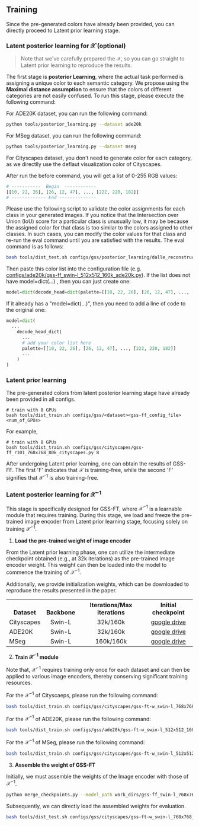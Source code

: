 ## Training
Since the pre-generated colors have already been provided, you can directly proceed to Latent prior learning stage.
### Latent posterior learning for $\mathcal{X}$ (optional)
> Note that we've carefully prepared the $\mathcal{X}$, so you can go straight to Latent prior learning to reproduce the results.

The first stage is **posterior Learning**, where the actual task performed is assigning a unique color to each semantic category. We propose using the **Maximal distance assumption** to ensure that the colors of different categories are not easily confused. To run this stage, please execute the following command:

For ADE20K dataset, you can run the following command:
```bash
python tools/posterior_learning.py --dataset ade20k
```
For MSeg dataset, you can run the following command:
```bash
python tools/posterior_learning.py --dataset mseg
```
For Cityscapes dataset, you don't need to generate color for each category, as we directlly use the deflaut visualization color of Cityscapes.

After run the before command, you will get a list of 0-255 RGB values:

```python
# -----------  Begin  ------------
[[10, 22, 26], [26, 12, 47], ..., [222, 220, 182]]
# ------------- End --------------
```

Please use the following script to validate the color assignments for each class in your generated images. If you notice that the Intersection over Union (IoU) score for a particular class is unusually low, it may be because the assigned color for that class is too similar to the colors assigned to other classes. In such cases, you can modify the color values for that class and re-run the eval command until you are satisfied with the results. The eval command is as follows:
```bash
bash tools/dist_test.sh configs/gss/posterior_learning/dalle_reconstruction_ade20k.py ckp/non_ckp.pth 8 --eval mIoU
```

Then paste this color list into the configuration file (e.g. [configs/ade20k/gss-ff_swin-l_512x512_160k_ade20k.py](https://github.com/fudan-zvg/GSS/blob/gss/configs/gss/ade20k/gss-ff_swin-l_512x512_160k_ade20k.py)). 
If the list does not have model=dict(...) , then you can just create one:
```python
model=dict(decode_head=dict(palette=[[10, 22, 26], [26, 12, 47], ..., [222, 220, 182]]))
```
If it already has a "model=dict(...)", then you need to add a line of code to the original one:
```python
model=dict(
  ...
    decode_head_dict(
      ...
      # add your color list here
      palette=[[10, 22, 26], [26, 12, 47], ..., [222, 220, 182]]
      ...
    )
)
```

### Latent prior learning
The pre-generated colors from latent posterior learning stage have already been provided in all configs.

```shell
# train with 8 GPUs
bash tools/dist_train.sh configs/gss/<dataset><gss-ff_config_file> <num_of_GPUs>
```
For example,
```shell
# train with 8 GPUs
bash tools/dist_train.sh configs/gss/cityscapes/gss-ff_r101_768x768_80k_cityscapes.py 8
```
After undergoing Latent prior learning, one can obtain the results of GSS-FF. The first 'F' indicates that $\mathcal{X}$ is training-free, while the second 'F' signifies that $\mathcal{X}^{-1}$ is also training-free.
### Latent posterior learning for $\mathcal{X}^{-1}$
This stage is specifically designed for GSS-FT, where $\mathcal{X}^{-1}$ is a learnable module that requires training. During this stage, we load and freeze the pre-trained image encoder from Latent prior learning stage, focusing solely on training $\mathcal{X}^{-1}$.

1. **Load the pre-trained weight of image encoder**

From the Latent prior learning phase, one can utilize the intermediate checkpoint obtained (e.g., at 32k iterations) as the pre-trained image encoder weight. This weight can then be loaded into the model to commence the training of $\mathcal{X}^{-1}$. 

Additionally, we provide initialization weights, which can be downloaded to reproduce the results presented in the paper.

<table><tbody>
<!-- START TABLE -->
<!-- TABLE HEADER -->
<th valign="bottom">Dataset</th>
<th valign="bottom">Backbone</th>
<th valign="bottom">Iterations/Max iterations</th>
<th valign="bottom">Initial checkpoint</th>

 <tr><td align="left">Cityscapes</td>
<td align="center">Swin-L</td>
<td align="center">32k/160k</td>
<td align="center"><a href="">google drive</a></td>
</tr>

<tr><td align="left">ADE20K</td>
<td align="center">Swin-L</td>
<td align="center">32k/160k</td>
<td align="center"><a href="">google drive</a></td>
</tr>

<tr><td align="left">MSeg</td>
<td align="center">Swin-L</td>
<td align="center">160k/160k</td>
<td align="center"><a href="">google drive</a></td>
</tr>

</tbody></table>

2. **Train $\mathcal{X}^{-1}$ module**


Note that, $\mathcal{X}^{-1}$ requires training only once for each dataset and can then be applied to various image encoders, thereby conserving significant training resources.

For the $\mathcal{X}^{-1}$ of Cityscaeps, please run the following command:
```bash
bash tools/dist_train.sh configs/gss/cityscapes/gss-ft-w_swin-l_768x768_80k_40k_cityscapes.py 8 --load-from ckp/gss_ft_cityscapes_swin_init.pth
```

For the $\mathcal{X}^{-1}$ of ADE20K, please run the following command:
```bash
bash tools/dist_train.sh configs/gss/ade20k/gss-ft-w_swin-l_512x512_160k_ade20k.py 8 --load-from ckp/gss_ft_ade20k_swin_init.pth
```

For the $\mathcal{X}^{-1}$ of MSeg, please run the following command:
```bash
bash tools/dist_train.sh configs/gss/cityscapes/gss-ft-w_swin-l_512x512_160k_40k_mseg.py 8 --load-from ckp/gss_ft_mseg_swin_init.pth
```

3. **Assemble the weight of GSS-FT**
   
Initially, we must assemble the weights of the Image encoder with those of $\mathcal{X}^{-1}$.
```bash
python merge_checkpoints.py --model_path work_dirs/gss-ff_swin-l_768x768_80k_cityscapes/iter_80000.pth --post_model_path work_dirs/gss-ft-w_swin-l_768x768_80k_40k_cityscapes/iter_40000.pth --target_path work_dirs/gss-ft-w_swin-l_768x768_80k_40k_cityscapes/gss-ft_80k_40k_cityscapes.pth --backbone_type swin
```

Subsequently, we can directly load the assembled weights for evaluation.
```bash
bash tools/dist_test.sh configs/gss/cityscapes/gss-ft-w_swin-l_768x768_80k_40k_cityscapes.py work_dirs/gss-ft-w_swin-l_768x768_80k_40k_cityscapes/gss-ft_80k_40k_cityscapes.pth 8 --eval mIoU
```
